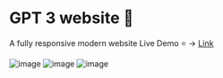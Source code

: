 # GPT 3 website :tada:
A fully responsive modern website
Live Demo :star: -> [Link](https://gpt3-venustokyo.netlify.app/)

![image](https://user-images.githubusercontent.com/66830887/222144702-fab3fbcf-113c-4aa4-b571-8f679c3778dd.png)
![image](https://user-images.githubusercontent.com/66830887/222145034-a513cfc4-9511-4295-be01-0453a1ffc802.png)
![image](https://user-images.githubusercontent.com/66830887/222145160-d33d0c7c-ccca-4baf-8ef6-dae594307ca1.png)


